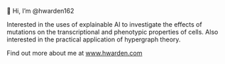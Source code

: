 👋 Hi, I’m @hwarden162

Interested in the uses of explainable AI to investigate the effects of mutations on the transcriptional and phenotypic properties of cells. Also interested in the practical application of hypergraph theory.

Find out more about me at www.hwarden.com


<!---
hwarden162/hwarden162 is a ✨ special ✨ repository because its `README.md` (this file) appears on your GitHub profile.
You can click the Preview link to take a look at your changes.
--->
